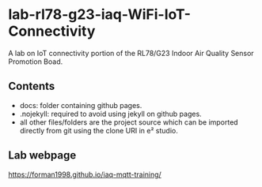 # lab-rl78-g23-iaq-WiFi-IoT-Connectivity
A lab on IoT connectivity portion of the RL78/G23 Indoor Air Quality Sensor Promotion Boad.

## Contents
- docs: folder containing github pages.
- .nojekyll: required to avoid using jekyll on github pages.
- all other files/folders are the project source which can be imported directly from git using the clone URI in e² studio.

## Lab webpage
https://forman1998.github.io/iaq-mqtt-training/
